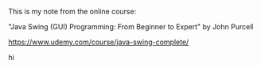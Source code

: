 This is my note from the online course:

"Java Swing (GUI) Programming: From Beginner to Expert" by John Purcell

https://www.udemy.com/course/java-swing-complete/

hi